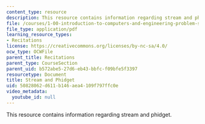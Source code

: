 ```yaml
---
content_type: resource
description: This resource contains information regarding stream and phidget.
file: /courses/1-00-introduction-to-computers-and-engineering-problem-solving-spring-2012/50828062d611b146aea4109f797ffc0e_MIT1_00S12_REC_9.pdf
file_type: application/pdf
learning_resource_types:
- Recitations
license: https://creativecommons.org/licenses/by-nc-sa/4.0/
ocw_type: OCWFile
parent_title: Recitations
parent_type: CourseSection
parent_uid: b572abe5-27d6-eb43-bbfc-f09bfe5f3397
resourcetype: Document
title: Stream and Phidget
uid: 50828062-d611-b146-aea4-109f797ffc0e
video_metadata:
  youtube_id: null
---
```

This resource contains information regarding stream and phidget.